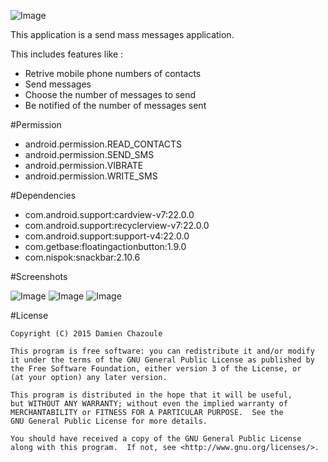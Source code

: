 ![Image](https://raw.githubusercontent.com/MrDoomy/OverFlow/master/dev/images/overflow.png)

This application is a send mass messages application.

This includes features like :
- Retrive mobile phone numbers of contacts
- Send messages
- Choose the number of messages to send
- Be notified of the number of messages sent

#Permission

- android.permission.READ_CONTACTS
- android.permission.SEND_SMS
- android.permission.VIBRATE
- android.permission.WRITE_SMS

#Dependencies

- com.android.support:cardview-v7:22.0.0
- com.android.support:recyclerview-v7:22.0.0
- com.android.support:support-v4:22.0.0
- com.getbase:floatingactionbutton:1.9.0
- com.nispok:snackbar:2.10.6

#Screenshots

![Image](https://raw.githubusercontent.com/MrDoomy/OverFlow/master/dev/screenshots/hammerhead_1_small.png)
![Image](https://raw.githubusercontent.com/MrDoomy/OverFlow/master/dev/screenshots/hammerhead_2_small.png)
![Image](https://raw.githubusercontent.com/MrDoomy/OverFlow/master/dev/screenshots/hammerhead_3_small.png)

#License

    Copyright (C) 2015 Damien Chazoule

    This program is free software: you can redistribute it and/or modify
    it under the terms of the GNU General Public License as published by
    the Free Software Foundation, either version 3 of the License, or
    (at your option) any later version.

    This program is distributed in the hope that it will be useful,
    but WITHOUT ANY WARRANTY; without even the implied warranty of
    MERCHANTABILITY or FITNESS FOR A PARTICULAR PURPOSE.  See the
    GNU General Public License for more details.

    You should have received a copy of the GNU General Public License
    along with this program.  If not, see <http://www.gnu.org/licenses/>.
